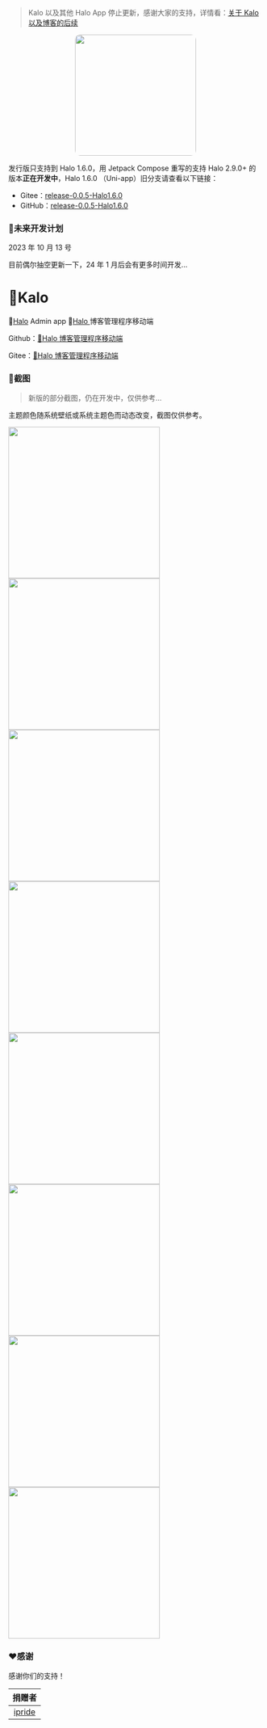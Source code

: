 > Kalo 以及其他 Halo App 停止更新，感谢大家的支持，详情看：[关于 Kalo 以及博客的后续](https://loac.cc/archives/guan-yu-kalo-yi-ji-bo-ke-de-hou-xu)


<div align="center">
<img src="./img/kalo.png" width="240" style="border-radius:10px;" />
</div>


发行版只支持到 Halo 1.6.0，用 Jetpack Compose 重写的支持 Halo 2.9.0+ 的版本**正在开发中**，Halo 1.6.0 （Uni-app）旧分支请查看以下链接：

- Gitee：[release-0.0.5-Halo1.6.0](https://gitee.com/luodachui/halo-mobile-app/tree/release-0.0.5-Halo1.6.0/)
- GitHub：[release-0.0.5-Halo1.6.0](https://github.com/LuodachuiXG/halo-mobile-app/tree/release-0.0.5-Halo1.6.0)



### 🎈未来开发计划

2023 年 10 月 13 号

目前偶尔抽空更新一下，24  年 1 月后会有更多时间开发...



# 🍻Kalo

📱[Halo](https://halo.run/) Admin app
📱[Halo ](https://halo.run/) 博客管理程序移动端

Github：[📱Halo 博客管理程序移动端](https://github.com/LuodachuiXG/halo-mobile-app)

Gitee：[📱Halo 博客管理程序移动端](https://gitee.com/luodachui/halo-mobile-app)

### 📣截图

> 新版的部分截图，仍在开发中，仅供参考...

主题颜色随系统壁纸或系统主题色而动态改变，截图仅供参考。

<img src="./img/1.jpg" width = "300"  />
<img src="./img/2.jpg" width = "300"  />
<img src="./img/3.jpg" width = "300"  />
<img src="./img/4.jpg" width = "300"  />
<img src="./img/5.jpg" width = "300"  />
<img src="./img/6.jpg" width = "300"  />
<img src="./img/7.jpg" width = "300"  />
<img src="./img/8.jpg" width = "300"  />


### ❤️感谢

感谢你们的支持！

|               捐赠者               |
| :--------------------------------: |
| [ipride](https://gitee.com/ipride) |
